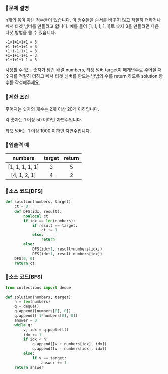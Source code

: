 ### 📌문제 설명

n개의 음이 아닌 정수들이 있습니다. 이 정수들을 순서를 바꾸지 않고 적절히 더하거나 빼서 타겟 넘버를 만들려고 합니다. 예를 들어 [1, 1, 1, 1, 1]로 숫자 3을 만들려면 다음 다섯 방법을 쓸 수 있습니다.

```
-1+1+1+1+1 = 3
+1-1+1+1+1 = 3
+1+1-1+1+1 = 3
+1+1+1-1+1 = 3
+1+1+1+1-1 = 3
```

사용할 수 있는 숫자가 담긴 배열 numbers, 타겟 넘버 target이 매개변수로 주어질 때 숫자를 적절히 더하고 빼서 타겟 넘버를 만드는 방법의 수를 return 하도록 solution 함수를 작성해주세요.

### 📌제한 조건

주어지는 숫자의 개수는 2개 이상 20개 이하입니다.

각 숫자는 1 이상 50 이하인 자연수입니다.

타겟 넘버는 1 이상 1000 이하인 자연수입니다.

### 📌입출력 예

|numbers|target|return|
|:------:|:------:|:------:|
|[1, 1, 1, 1, 1]|3|5|
|[4, 1, 2, 1]|4|2|

### 📌소스 코드[DFS]

```python
def solution(numbers, target):
    ct = 0
    def DFS(idx, result):
        nonlocal ct
        if idx == len(numbers):
            if result == target:
                ct += 1
            else:
                return
        else:
            DFS(idx+1, result+numbers[idx])
            DFS(idx+1, result-numbers[idx])
    DFS(0, 0)
    return ct
```

### 📌소스 코드[BFS]

```python
from collections import deque

def solution(numbers, target):
    n = len(numbers)
    q = deque()
    q.append([numbers[0], 0])
    q.append([-1*numbers[0], 0])
    answer = 0
    while q:
        v, idx = q.popleft()
        idx += 1
        if idx < n:
            q.append([v + numbers[idx], idx])
            q.append([v - numbers[idx], idx])
        else:
            if v == target:
                answer += 1
    return answer
```
